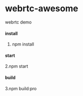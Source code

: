 # webrtc-awesome
webrtc demo

#### install
1. npm install 

#### start
2.npm start 

#### build
3.npm build:pro
